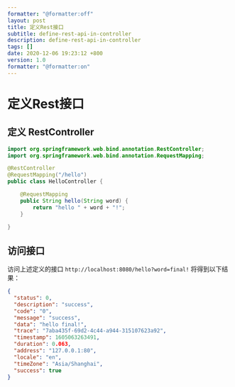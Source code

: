 ```yaml
---
formatter: "@formatter:off"
layout: post 
title: 定义Rest接口
subtitle: define-rest-api-in-controller 
description: define-rest-api-in-controller 
tags: []
date: 2020-12-06 19:23:12 +800 
version: 1.0 
formatter: "@formatter:on"
---
```


# 定义Rest接口

## 定义 RestController

```java
import org.springframework.web.bind.annotation.RestController;
import org.springframework.web.bind.annotation.RequestMapping;

@RestController
@RequestMapping("/hello")
public class HelloController {

    @RequestMapping
    public String hello(String word) {
        return "hello " + word + "!";
    }

}
```

## 访问接口

访问上述定义的接口 `http://localhost:8080/hello?word=final!` 将得到以下结果：


```json
{
  "status": 0,
  "description": "success",
  "code": "0",
  "message": "success",
  "data": "hello final!",
  "trace": "7aba435f-69d2-4c44-a944-315107623a92",
  "timestamp": 1605063263491,
  "duration": 0.063,
  "address": "127.0.0.1:80",
  "locale": "en",
  "timeZone": "Asia/Shanghai",
  "success": true
}
```

